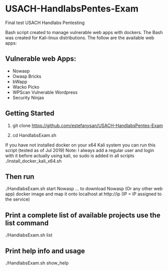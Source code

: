 # USACH-HandlabsPentes-Exam
Final test USACH Handlabs Pentesting

Bash script created to manage vulnerable web apps with dockers. The Bash was created for Kali-linux distributions.
The follow are the available web apps: 

## Vulnerable web Apps: 

* Nowasp
* Owasp Bricks
* bWapp
* Wacko Picko
* WPScan Vulnerable Wordpress
* Security Ninjas

## Getting Started

1. git clone https://github.com/estefanysan/USACH-HandlabsPentes-Exam

2. cd HandlabsExam.sh

If you have not installed docker on your x64 Kali system
you can run this script (tested as of Jul 2019)
Note: I always add a regular user and login with it 
before actually using kali, so sudo is added in all scripts
./install_docker_kali_x64.sh

## Then run
./HandlabsExam.sh start Nowasp
... to download Nowasp (Or any other web app) docker image and map it onto localhost at http://ip (IP = IP assigned to the service)

## Print a complete list of available projects use the list command
./HandlabsExam.sh list 

## Print help info and usage
./HandlabsExam.sh show_help
